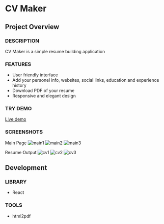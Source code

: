# CV Maker    

## Project Overview

### DESCRIPTION

CV Maker is a simple resume building application

### FEATURES

- User friendly interface
- Add your personel info, websites, social links, education and experience history
- Download PDF of your resume
- Responsive and elegant design

### TRY DEMO

<a href='https://askalamentor.github.io/cv-project/' target="_blank">Live demo</a>

### SCREENSHOTS

Main Page
![main1](https://user-images.githubusercontent.com/30204158/231879720-cedcd6bd-4685-4ca1-8850-d78817aef165.PNG)
![main2](https://user-images.githubusercontent.com/30204158/231879735-3dbd3c62-3247-4a2e-87c8-e785ea0667eb.PNG)
![main3](https://user-images.githubusercontent.com/30204158/231879745-bccc9640-1f79-4b30-b1d7-ed46f0490660.PNG)

Resume Output
![cv1](https://user-images.githubusercontent.com/30204158/231879759-d50e5d9d-d861-4ac9-868c-0e4c92a63e31.PNG)
![cv2](https://user-images.githubusercontent.com/30204158/231879768-bb331c5e-1d04-4145-97bc-56ba675b94d7.PNG)
![cv3](https://user-images.githubusercontent.com/30204158/231879781-5b0f2b96-4efe-4c1b-9af0-760e0920a257.PNG)

## Development

### LIBRARY

- React

### TOOLS

- html2pdf
